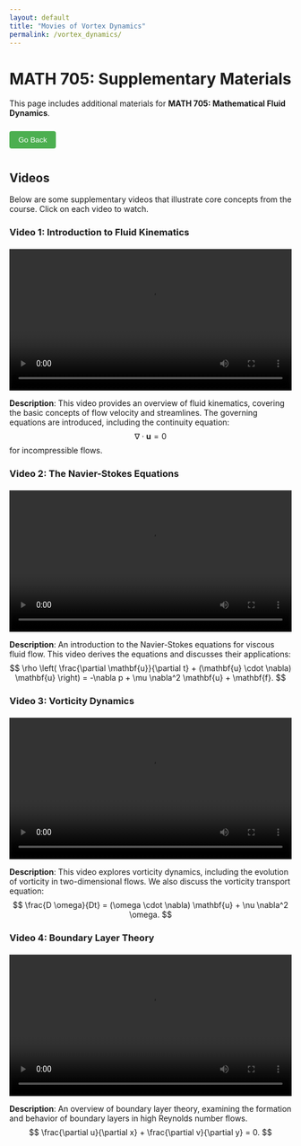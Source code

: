 ```yaml
---
layout: default
title: "Movies of Vortex Dynamics"
permalink: /vortex_dynamics/
---
```


# MATH 705: Supplementary Materials

This page includes additional materials for **MATH 705: Mathematical Fluid Dynamics**.

<button onclick="history.back()" style="margin: 10px 0; padding: 8px 16px; background-color: #4CAF50; color: white; border: none; border-radius: 4px; cursor: pointer;">Go Back</button>

## Videos

Below are some supplementary videos that illustrate core concepts from the course. Click on each video to watch.

### Video 1: Introduction to Fluid Kinematics
<div style="display: flex; justify-content: center; align-items: center; margin-top: 20px;">
    <video width="800" controls>
      <source src="/Courses/Fluid_Dynamics/vortex_animation.mp4" type="video/mp4">
      Your browser does not support the video tag.
    </video>
</div>

**Description**: This video provides an overview of fluid kinematics, covering the basic concepts of flow velocity and streamlines. The governing equations are introduced, including the continuity equation:
$$
\nabla \cdot \mathbf{u} = 0
$$
for incompressible flows.

### Video 2: The Navier-Stokes Equations
<div style="display: flex; justify-content: center; align-items: center; margin-top: 20px;">
    <video width="800" controls>
      <source src="/Courses/Fluid_Dynamics/vortex_animation_1.mp4" type="video/mp4">
      Your browser does not support the video tag.
    </video>
</div>

**Description**: An introduction to the Navier-Stokes equations for viscous fluid flow. This video derives the equations and discusses their applications:
$$
\rho \left( \frac{\partial \mathbf{u}}{\partial t} + (\mathbf{u} \cdot \nabla) \mathbf{u} \right) = -\nabla p + \mu \nabla^2 \mathbf{u} + \mathbf{f}.
$$

### Video 3: Vorticity Dynamics
<div style="display: flex; justify-content: center; align-items: center; margin-top: 20px;">
    <video width="800" controls>
      <source src="/Courses/Fluid_Dynamics/vortex_animation_2.mp4" type="video/mp4">
      Your browser does not support the video tag.
    </video>
</div>

**Description**: This video explores vorticity dynamics, including the evolution of vorticity in two-dimensional flows. We also discuss the vorticity transport equation:
$$
\frac{D \omega}{Dt} = (\omega \cdot \nabla) \mathbf{u} + \nu \nabla^2 \omega.
$$

### Video 4: Boundary Layer Theory
<div style="display: flex; justify-content: center; align-items: center; margin-top: 20px;">
    <video width="800" controls>
      <source src="/Courses/Fluid_Dynamics/vortex_animation_3.mp4" type="video/mp4">
      Your browser does not support the video tag.
    </video>
</div>

**Description**: An overview of boundary layer theory, examining the formation and behavior of boundary layers in high Reynolds number flows.
$$
\frac{\partial u}{\partial x} + \frac{\partial v}{\partial y} = 0.
$$

